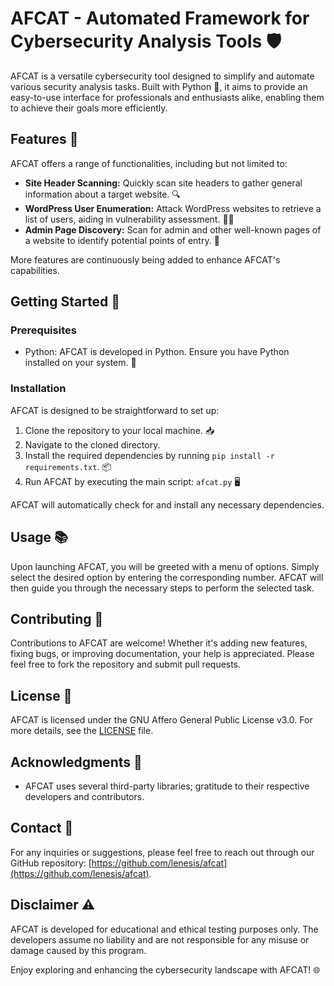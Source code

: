 # AFCAT - Automated Framework for Cybersecurity Analysis Tools 🛡

AFCAT is a versatile cybersecurity tool designed to simplify and automate various security analysis tasks. Built with Python 🐍, it aims to provide an easy-to-use interface for professionals and enthusiasts alike, enabling them to achieve their goals more efficiently.

## Features 🌟

AFCAT offers a range of functionalities, including but not limited to:

- **Site Header Scanning:** Quickly scan site headers to gather general information about a target website. 🔍
- **WordPress User Enumeration:** Attack WordPress websites to retrieve a list of users, aiding in vulnerability assessment. 🧑‍💻
- **Admin Page Discovery:** Scan for admin and other well-known pages of a website to identify potential points of entry. 🔐

More features are continuously being added to enhance AFCAT's capabilities.

## Getting Started 🚀

### Prerequisites

- Python: AFCAT is developed in Python. Ensure you have Python installed on your system. 🐍

### Installation

AFCAT is designed to be straightforward to set up:

1. Clone the repository to your local machine. 📥
2. Navigate to the cloned directory.
3. Install the required dependencies by running `pip install -r requirements.txt`. 📦
4. Run AFCAT by executing the main script: `afcat.py` 🖥

AFCAT will automatically check for and install any necessary dependencies.

## Usage 📚

Upon launching AFCAT, you will be greeted with a menu of options. Simply select the desired option by entering the corresponding number. AFCAT will then guide you through the necessary steps to perform the selected task.

## Contributing 🤝

Contributions to AFCAT are welcome! Whether it's adding new features, fixing bugs, or improving documentation, your help is appreciated. Please feel free to fork the repository and submit pull requests.

## License 📄

AFCAT is licensed under the GNU Affero General Public License v3.0. For more details, see the [LICENSE](LICENSE) file.

## Acknowledgments 💖

- AFCAT uses several third-party libraries; gratitude to their respective developers and contributors.

## Contact 📧

For any inquiries or suggestions, please feel free to reach out through our GitHub repository: [https://github.com/lenesis/afcat](https://github.com/lenesis/afcat).

## Disclaimer ⚠️

AFCAT is developed for educational and ethical testing purposes only. The developers assume no liability and are not responsible for any misuse or damage caused by this program.

Enjoy exploring and enhancing the cybersecurity landscape with AFCAT! 🌐
